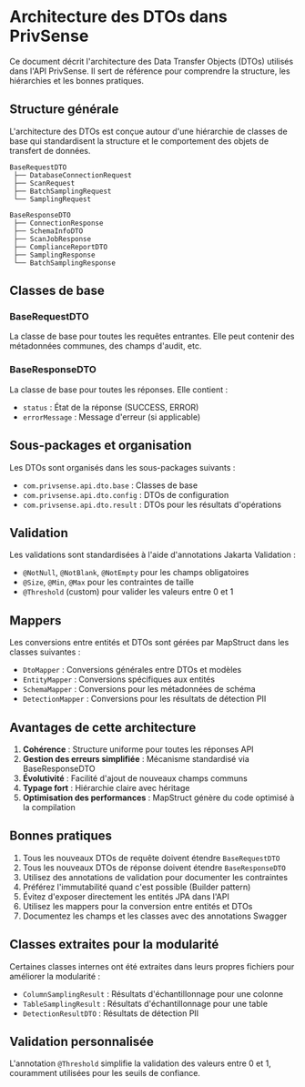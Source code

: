 # Architecture des DTOs dans PrivSense

Ce document décrit l'architecture des Data Transfer Objects (DTOs) utilisés dans l'API PrivSense. Il sert de référence pour comprendre la structure, les hiérarchies et les bonnes pratiques.

## Structure générale

L'architecture des DTOs est conçue autour d'une hiérarchie de classes de base qui standardisent la structure et le comportement des objets de transfert de données. 

```
BaseRequestDTO
 ├── DatabaseConnectionRequest
 ├── ScanRequest
 ├── BatchSamplingRequest
 └── SamplingRequest

BaseResponseDTO
 ├── ConnectionResponse
 ├── SchemaInfoDTO
 ├── ScanJobResponse
 ├── ComplianceReportDTO
 ├── SamplingResponse
 └── BatchSamplingResponse
```

## Classes de base

### BaseRequestDTO
La classe de base pour toutes les requêtes entrantes. Elle peut contenir des métadonnées communes, des champs d'audit, etc.

### BaseResponseDTO
La classe de base pour toutes les réponses. Elle contient :
- `status` : État de la réponse (SUCCESS, ERROR)
- `errorMessage` : Message d'erreur (si applicable)

## Sous-packages et organisation

Les DTOs sont organisés dans les sous-packages suivants :

- `com.privsense.api.dto.base` : Classes de base
- `com.privsense.api.dto.config` : DTOs de configuration
- `com.privsense.api.dto.result` : DTOs pour les résultats d'opérations

## Validation

Les validations sont standardisées à l'aide d'annotations Jakarta Validation :
- `@NotNull`, `@NotBlank`, `@NotEmpty` pour les champs obligatoires
- `@Size`, `@Min`, `@Max` pour les contraintes de taille
- `@Threshold` (custom) pour valider les valeurs entre 0 et 1

## Mappers

Les conversions entre entités et DTOs sont gérées par MapStruct dans les classes suivantes :

- `DtoMapper` : Conversions générales entre DTOs et modèles
- `EntityMapper` : Conversions spécifiques aux entités
- `SchemaMapper` : Conversions pour les métadonnées de schéma
- `DetectionMapper` : Conversions pour les résultats de détection PII

## Avantages de cette architecture

1. **Cohérence** : Structure uniforme pour toutes les réponses API
2. **Gestion des erreurs simplifiée** : Mécanisme standardisé via BaseResponseDTO
3. **Évolutivité** : Facilité d'ajout de nouveaux champs communs
4. **Typage fort** : Hiérarchie claire avec héritage
5. **Optimisation des performances** : MapStruct génère du code optimisé à la compilation

## Bonnes pratiques

1. Tous les nouveaux DTOs de requête doivent étendre `BaseRequestDTO`
2. Tous les nouveaux DTOs de réponse doivent étendre `BaseResponseDTO`
3. Utilisez des annotations de validation pour documenter les contraintes
4. Préférez l'immutabilité quand c'est possible (Builder pattern)
5. Évitez d'exposer directement les entités JPA dans l'API
6. Utilisez les mappers pour la conversion entre entités et DTOs
7. Documentez les champs et les classes avec des annotations Swagger

## Classes extraites pour la modularité

Certaines classes internes ont été extraites dans leurs propres fichiers pour améliorer la modularité :

- `ColumnSamplingResult` : Résultats d'échantillonnage pour une colonne
- `TableSamplingResult` : Résultats d'échantillonnage pour une table
- `DetectionResultDTO` : Résultats de détection PII

## Validation personnalisée

L'annotation `@Threshold` simplifie la validation des valeurs entre 0 et 1, couramment utilisées pour les seuils de confiance.